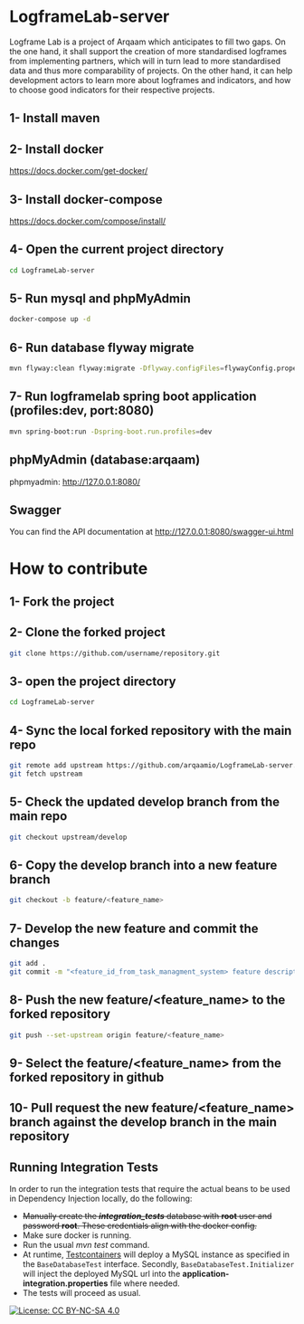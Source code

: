 # LogframeLab-server

Logframe Lab is a project of Arqaam which anticipates to fill two gaps. On the one hand, it shall support the creation of more standardised logframes from implementing partners, which will in turn lead to more standardised data and thus more comparability of projects. On the other hand, it can help development actors to learn more about logframes and indicators, and how to choose good indicators for their respective projects.


## 1- Install maven

## 2- Install docker
https://docs.docker.com/get-docker/

## 3- Install docker-compose
https://docs.docker.com/compose/install/

## 4- Open the current project directory
```sh
cd LogframeLab-server
```

## 5- Run mysql and phpMyAdmin
```sh
docker-compose up -d
```

## 6- Run database flyway migrate 
```sh
mvn flyway:clean flyway:migrate -Dflyway.configFiles=flywayConfig.properties
```

## 7- Run logframelab spring boot application (profiles:dev,  port:8080)
```sh
mvn spring-boot:run -Dspring-boot.run.profiles=dev
```

## phpMyAdmin (database:arqaam)
phpmyadmin: http://127.0.0.1:8080/

## Swagger
You can find the API documentation at http://127.0.0.1:8080/swagger-ui.html

# How to contribute

## 1- Fork the project

## 2- Clone the forked project
```sh
git clone https://github.com/username/repository.git
```

## 3- open the project directory
```sh
cd LogframeLab-server
```

## 4- Sync the local forked repository with the main repo 
```sh
git remote add upstream https://github.com/arqaamio/LogframeLab-server.git
git fetch upstream
```

## 5- Check the updated develop branch from the main repo
```sh
git checkout upstream/develop
```

## 6- Copy the develop branch into a new feature branch
```sh
git checkout -b feature/<feature_name>
```

## 7- Develop the new feature and commit the changes
```sh
git add .
git commit -m "<feature_id_from_task_managment_system> feature description"
```

## 8- Push the new feature/<feature_name> to the forked repository
```sh
git push --set-upstream origin feature/<feature_name>
```

## 9- Select the feature/<feature_name> from the forked repository in github

## 10- Pull request the new feature/<feature_name> branch against the develop branch in the main repository 

## Running Integration Tests
In order to run the integration tests that require the actual beans to be used in Dependency Injection locally, do the following:
* ~~Manually create the __*integration_tests*__ database with __root__ user and password __root__. These credentials align with the docker config.~~
* Make sure docker is running. 
* Run the usual *mvn test* command. 
* At runtime, [Testcontainers](https://www.testcontainers.org/test_framework_integration/junit_5/)
 will deploy a MySQL instance as specified in the `BaseDatabaseTest` interface. Secondly, `BaseDatabaseTest.Initializer` will inject
 the deployed MySQL url into the __application-integration.properties__ file where needed.
* The tests will proceed as usual. 

[![License: CC BY-NC-SA 4.0](https://licensebuttons.net/l/by-nc-sa/4.0/80x15.png)](https://creativecommons.org/licenses/by-nc-sa/4.0/)
